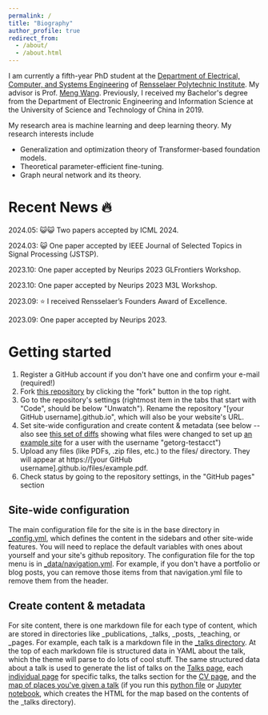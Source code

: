 ```yaml
---
permalink: /
title: "Biography"
author_profile: true
redirect_from: 
  - /about/
  - /about.html
---
```


I am currently a fifth-year PhD student at the [Department of Electrical, Computer, and Systems Engineering](https://ecse.rpi.edu/about) of [Rensselaer Polytechnic Institute](https://www.rpi.edu/). My advisor is Prof. [Meng Wang](https://sites.ecse.rpi.edu/~wang/). Previously, I received my Bachelor's degree from the Department of Electronic Engineering and Information Science at the University of Science and Technology of China in 2019. 

My research area is machine learning and deep learning theory. My research interests include
+ Generalization and optimization theory of Transformer-based foundation models.
+ Theoretical parameter-efficient fine-tuning.
+ Graph neural network and its theory.

Recent News 🔥
======
2024.05: 😺😺 Two papers accepted by ICML 2024.

2024.03: 😺 One paper accepted by IEEE Journal of Selected Topics in Signal Processing (JSTSP).

2023.10: One paper accepted by Neurips 2023 GLFrontiers Workshop.

2023.10: One paper accepted by Neurips 2023 M3L Workshop.

2023.09: ⭐ I received Rensselaer’s Founders Award of Excellence.

2023.09: One paper accepted by Neurips 2023.

Getting started
======
1. Register a GitHub account if you don't have one and confirm your e-mail (required!)
1. Fork [this repository](https://github.com/academicpages/academicpages.github.io) by clicking the "fork" button in the top right. 
1. Go to the repository's settings (rightmost item in the tabs that start with "Code", should be below "Unwatch"). Rename the repository "[your GitHub username].github.io", which will also be your website's URL.
1. Set site-wide configuration and create content & metadata (see below -- also see [this set of diffs](http://archive.is/3TPas) showing what files were changed to set up [an example site](https://getorg-testacct.github.io) for a user with the username "getorg-testacct")
1. Upload any files (like PDFs, .zip files, etc.) to the files/ directory. They will appear at https://[your GitHub username].github.io/files/example.pdf.  
1. Check status by going to the repository settings, in the "GitHub pages" section

Site-wide configuration
------
The main configuration file for the site is in the base directory in [_config.yml](https://github.com/academicpages/academicpages.github.io/blob/master/_config.yml), which defines the content in the sidebars and other site-wide features. You will need to replace the default variables with ones about yourself and your site's github repository. The configuration file for the top menu is in [_data/navigation.yml](https://github.com/academicpages/academicpages.github.io/blob/master/_data/navigation.yml). For example, if you don't have a portfolio or blog posts, you can remove those items from that navigation.yml file to remove them from the header. 

Create content & metadata
------
For site content, there is one markdown file for each type of content, which are stored in directories like _publications, _talks, _posts, _teaching, or _pages. For example, each talk is a markdown file in the [_talks directory](https://github.com/academicpages/academicpages.github.io/tree/master/_talks). At the top of each markdown file is structured data in YAML about the talk, which the theme will parse to do lots of cool stuff. The same structured data about a talk is used to generate the list of talks on the [Talks page](https://academicpages.github.io/talks), each [individual page](https://academicpages.github.io/talks/2012-03-01-talk-1) for specific talks, the talks section for the [CV page](https://academicpages.github.io/cv), and the [map of places you've given a talk](https://academicpages.github.io/talkmap.html) (if you run this [python file](https://github.com/academicpages/academicpages.github.io/blob/master/talkmap.py) or [Jupyter notebook](https://github.com/academicpages/academicpages.github.io/blob/master/talkmap.ipynb), which creates the HTML for the map based on the contents of the _talks directory).

